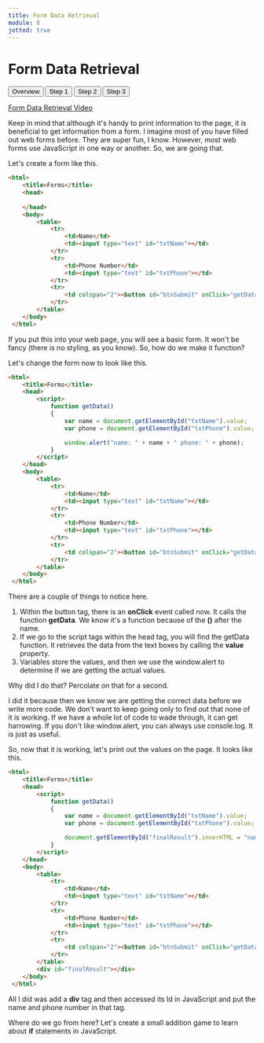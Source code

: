 ```yaml
---
title: Form Data Retrieval
module: 8
jotted: true
---
```


# Form Data Retrieval
<div class="tab">
  <button class="tablinks active" onclick="openTab(event, 'Overview')">Overview</button>
   <button class="tablinks" onclick="openTab(event, 'Step1')">Step 1</button>
   <button class="tablinks" onclick="openTab(event, 'Step2')">Step 2</button>
    <button class="tablinks" onclick="openTab(event, 'Step3')">Step 3</button>
    
</div>
<!-- Tab content -->
<div id="Overview" class="tabcontent" style="display:block">

<p><a href="//www.youtube.com/embed/nUNz4RvgZdo" data-lity>Form Data Retrieval Video</a></p>

Keep in mind that although it's handy to print information to the page, it is beneficial to get information from a form. I imagine most of you have filled out web forms before. They are super fun, I know. However, most web forms use JavaScript in one way or another. So, we are going that.

</div>

<div id="Step1" class="tabcontent">

<div class="tabhtml" markdown="1">


Let's create a form like this.

```html
<html>
    <title>Forms</title>
    <head>
        
    </head>
    <body>
        <table>
            <tr>
                <td>Name</td>
                <td><input type="text" id="txtName"></td>
            </tr>
            <tr>
                <td>Phone Number</td>
                <td><input type="text" id="txtPhone"></td>
            </tr>
            <tr>
                <td colspan="2"><button id="btnSubmit" onClick="getData();">Submit</button></td>
            </tr>
        </table>
    </body>
 </html>
```

If you put this into your web page, you will see a basic form. It won't be fancy (there is no styling, as you know). So, how do we make it function?

</div>
</div>

<div id="Step2" class="tabcontent">

<div class="tabhtml" markdown="1">

Let's change the form now to look like this.

```html
<html>
    <title>Forms</title>
    <head>
        <script>
            function getData()
            {
                var name = document.getElementById("txtName").value;
                var phone = document.getElementById("txtPhone").value;

                window.alert("name: " + name + " phone: " + phone);
            }
        </script>
    </head>
    <body>
        <table>
            <tr>
                <td>Name</td>
                <td><input type="text" id="txtName"></td>
            </tr>
            <tr>
                <td>Phone Number</td>
                <td><input type="text" id="txtPhone"></td>
            </tr>
            <tr>
                <td colspan="2"><button id="btnSubmit" onClick="getData();">Submit</button></td>
            </tr>
        </table>
    </body>
 </html>
```

There are a couple of things to notice here.

1. Within the button tag, there is an **onClick** event called now. It calls the function **getData**. We know it's a function because of the **()** after the name.
2. If we go to the script tags within the head tag, you will find the getData function. It retrieves the data from the text boxes by calling the **value** property.
3. Variables store the values, and then we use the window.alert to determine if we are getting the actual values.

Why did I do that? Percolate on that for a second.

I did it because then we know we are getting the correct data before we write more code. We don't want to keep going only to find out that none of it is working. If we have a whole lot of code to wade through, it can get harrowing. If you don't like window.alert, you can always use console.log. It is just as useful.

</div>
</div>

<div id="Step3" class="tabcontent">

<div class="tabhtml" markdown="1">


So, now that it is working, let's print out the values on the page. It looks like this.

```html
<html>
    <title>Forms</title>
    <head>
        <script>
            function getData()
            {
                var name = document.getElementById("txtName").value;
                var phone = document.getElementById("txtPhone").value;

                document.getElementById("finalResult").innerHTML = "name: " + name + " phone: " + phone;
            }
        </script>
    </head>
    <body>
        <table>
            <tr>
                <td>Name</td>
                <td><input type="text" id="txtName"></td>
            </tr>
            <tr>
                <td>Phone Number</td>
                <td><input type="text" id="txtPhone"></td>
            </tr>
            <tr>
                <td colspan="2"><button id="btnSubmit" onClick="getData();">Submit</button></td>
            </tr>
        </table>
        <div id="finalResult"></div>
    </body>
 </html>
```

All I did was add a **div** tag and then accessed its Id in JavaScript and put the name and phone number in that tag. 

Where do we go from here? Let's create a small addition game to learn about **if** statements in JavaScript.
</div>
</div>